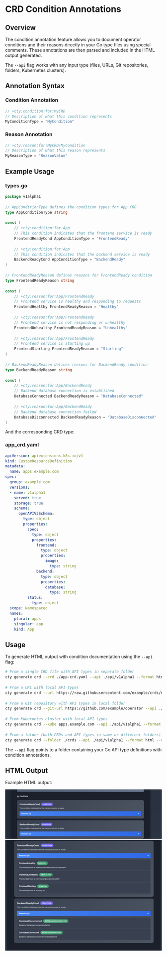 # CRD Condition Annotations

## Overview

The condition annotation feature allows you to document operator conditions and their reasons directly in your Go type files using special comments.
These annotations are then parsed and included in the HTML output generated.

The `--api` flag works with any input type (files, URLs, Git repositories, folders, Kubernetes clusters).

## Annotation Syntax

### Condition Annotation
```go
// +cty:condition:for:MyCRD
// Description of what this condition represents
MyConditionType = "MyCondition"
```

### Reason Annotation
```go
// +cty:reason:for:MyCRD/MyCondition
// Description of what this reason represents
MyReasonType = "ReasonValue"
```

## Example Usage

### types.go
```go
package v1alpha1

// AppConditionType defines the condition types for App CRD
type AppConditionType string

const (
	// +cty:condition:for:App
	// This condition indicates that the frontend service is ready
	FrontendReadyCond AppConditionType = "FrontendReady"

	// +cty:condition:for:App
	// This condition indicates that the backend service is ready
	BackendReadyCond AppConditionType = "BackendReady"
)

// FrontendReadyReason defines reasons for FrontendReady condition
type FrontendReadyReason string

const (
	// +cty:reason:for:App/FrontendReady
	// Frontend service is healthy and responding to requests
	FrontendHealthy FrontendReadyReason = "Healthy"

	// +cty:reason:for:App/FrontendReady
	// Frontend service is not responding or unhealthy
	FrontendUnhealthy FrontendReadyReason = "Unhealthy"

	// +cty:reason:for:App/FrontendReady
	// Frontend service is starting up
	FrontendStarting FrontendReadyReason = "Starting"
)

// BackendReadyReason defines reasons for BackendReady condition
type BackendReadyReason string

const (
	// +cty:reason:for:App/BackendReady
	// Backend database connection is established
	DatabaseConnected BackendReadyReason = "DatabaseConnected"

	// +cty:reason:for:App/BackendReady
	// Backend database connection failed
	DatabaseDisconnected BackendReadyReason = "DatabaseDisconnected"
)
```

And the corresponding CRD type:

### app_crd.yaml
```yaml
apiVersion: apiextensions.k8s.io/v1
kind: CustomResourceDefinition
metadata:
  name: apps.example.com
spec:
  group: example.com
  versions:
  - name: v1alpha1
    served: true
    storage: true
    schema:
      openAPIV3Schema:
        type: object
        properties:
          spec:
            type: object
            properties:
              frontend:
                type: object
                properties:
                  image:
                    type: string
              backend:
                type: object
                properties:
                  database:
                    type: string
          status:
            type: object
  scope: Namespaced
  names:
    plural: apps
    singular: app
    kind: App
```

## Usage

To generate HTML output with condition documentation using the `--api` flag:

```bash
# From a single CRD file with API types in separate folder
cty generate crd --crd ./app-crd.yaml --api ./api/v1alpha1 --format html --output app-docs.html

# From a URL with local API types
cty generate crd --url https://raw.githubusercontent.com/example/crds/main/app-crd.yaml --api ./api/v1alpha1 --format html --output app-docs.html

# From a Git repository with API types in local folder
cty generate crd --git-url https://github.com/example/operator --api ./local-api-types --format html --output app-docs.html

# From Kubernetes cluster with local API types
cty generate crd --kube apps.example.com --api ./api/v1alpha1 --format html --output app-docs.html

# From a folder (both CRDs and API types in same or different folders)
cty generate crd --folder ./crds --api ./api/v1alpha1 --format html --output app-docs.html
```

The `--api` flag points to a folder containing your Go API type definitions with condition annotations.

## HTML Output

Example HTML output:

![parsed conditions](./imgs/parsed_conditions.png)
![parsed conditions_with_reasons](./imgs/parsed_conditions_with_reasons.png)